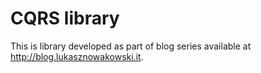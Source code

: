# CQRS library
This is library developed as part of blog series available at http://blog.lukasznowakowski.it.
